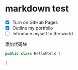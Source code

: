 # markdown test

- [x] Turn on GitHub Pages
- [x] Outline my portfolio
- [ ] Introduce myself to the world

添加代码块

``` java
public class HelloWorld {
  
}
```
